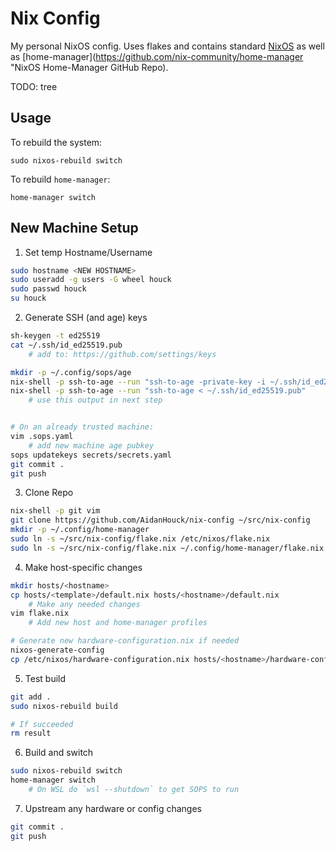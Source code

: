 # Nix Config

My personal NixOS config. Uses flakes and contains standard [NixOS](https://nixos.org/ "NixOS Website") as well as [home-manager](https://github.com/nix-community/home-manager "NixOS Home-Manager GitHub Repo).

TODO: tree

## Usage

To rebuild the system:
```
sudo nixos-rebuild switch
```

To rebuild `home-manager`:
```
home-manager switch
```

## New Machine Setup

1. Set temp Hostname/Username
```bash
sudo hostname <NEW HOSTNAME>
sudo useradd -g users -G wheel houck
sudo passwd houck
su houck
```

2. Generate SSH (and age) keys
```bash
sh-keygen -t ed25519
cat ~/.ssh/id_ed25519.pub
    # add to: https://github.com/settings/keys

mkdir -p ~/.config/sops/age
nix-shell -p ssh-to-age --run "ssh-to-age -private-key -i ~/.ssh/id_ed25519 > ~/.config/sops/age/keys.txt"
nix-shell -p ssh-to-age --run "ssh-to-age < ~/.ssh/id_ed25519.pub"
    # use this output in next step


# On an already trusted machine:
vim .sops.yaml
    # add new machine age pubkey
sops updatekeys secrets/secrets.yaml
git commit .
git push
```

3. Clone Repo
```bash
nix-shell -p git vim
git clone https://github.com/AidanHouck/nix-config ~/src/nix-config
mkdir -p ~/.config/home-manager
sudo ln -s ~/src/nix-config/flake.nix /etc/nixos/flake.nix
sudo ln -s ~/src/nix-config/flake.nix ~/.config/home-manager/flake.nix
```

4. Make host-specific changes
```bash
mkdir hosts/<hostname>
cp hosts/<template>/default.nix hosts/<hostname>/default.nix
    # Make any needed changes
vim flake.nix
    # Add new host and home-manager profiles

# Generate new hardware-configuration.nix if needed
nixos-generate-config
cp /etc/nixos/hardware-configuration.nix hosts/<hostname>/hardware-configuration.nix
```

5. Test build
```bash
git add .
sudo nixos-rebuild build

# If succeeded
rm result
```

6. Build and switch
```bash
sudo nixos-rebuild switch
home-manager switch
    # On WSL do `wsl --shutdown` to get SOPS to run
```

7. Upstream any hardware or config changes
```bash
git commit .
git push
```

